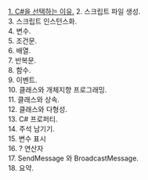 [1. C#을 선택하는 이유.](https://github.com/Team-Armigo/M.Lee_Armigo/blob/main/Unity_C%23/1장_유니티C%23복습/1.%20C%23을%20선택하는%20이유.md)
2. 스크립트 파일 생성.  
3. 스크립트 인스턴스화.  
4. 변수.  
5. 조건문.  
6. 배열.  
7. 반복문.   
8. 함수.  
9. 이벤트.  
10. 클래스와 개체지향 프로그래밍.  
11. 클래스와 상속.  
12. 클래스와 다형성.  
13. C# 프로퍼티.  
14. 주석 남기기.  
15. 변수 표시   
16. ? 연산자   
17. SendMessage 와 BroadcastMessage.  
18. 요약.  
